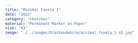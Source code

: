 ```yaml
---
title: "Minimal Favela I"
date: "2022"
category: "sketches"
material: "Permanent Marker on Paper"
size: "A3"
image: "./../images/blackandwhite/minimal_favela_1_a3.jpg"
---
```



